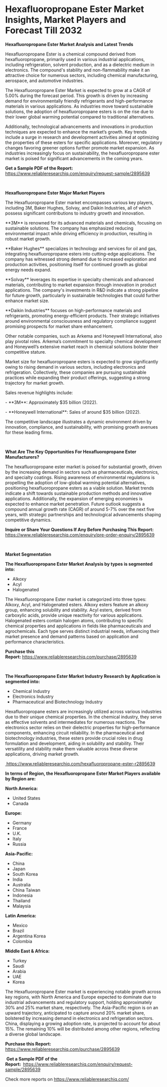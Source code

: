 <p><h1>Hexafluoropropane Ester Market Insights, Market Players and Forecast Till 2032</h1></p><p><strong>Hexafluoropropane Ester Market Analysis and Latest Trends</strong></p>
<p><p>Hexafluoropropane Ester is a chemical compound derived from hexafluoropropane, primarily used in various industrial applications, including refrigeration, solvent production, and as a dielectric medium in electronics. The compound's stability and non-flammability make it an attractive choice for numerous sectors, including chemical manufacturing, aerospace, and automotive industries.</p><p>The Hexafluoropropane Ester Market is expected to grow at a CAGR of 5.00% during the forecast period. This growth is driven by increasing demand for environmentally friendly refrigerants and high-performance materials in various applications. As industries move toward sustainable solutions, the adoption of hexafluoropropane esters is on the rise due to their lower global warming potential compared to traditional alternatives.</p><p>Additionally, technological advancements and innovations in production techniques are expected to enhance the market’s growth. Key trends include a surge in research and development activities aimed at optimizing the properties of these esters for specific applications. Moreover, regulatory changes favoring greener options further promote market expansion. As industries increasingly focus on sustainability, the hexafluoropropane ester market is poised for significant advancements in the coming years.</p></p>
<p><strong>Get a Sample PDF of the Report:&nbsp;</strong> <a href="https://www.reliableresearchiq.com/enquiry/request-sample/2895639?utm_campaign=3027&utm_medium=2&utm_source=Github&utm_content=ia&utm_term=15032025&utm_id=hexafluoropropane-ester">https://www.reliableresearchiq.com/enquiry/request-sample/2895639</a></p>
<p>&nbsp;</p>
<p><strong>Hexafluoropropane Ester Major Market Players</strong></p>
<p><p>The Hexafluoropropane Ester market encompasses various key players, including 3M, Baker Hughes, Solvay, and Daikin Industries, all of which possess significant contributions to industry growth and innovation.</p><p>**3M** is renowned for its advanced materials and chemicals, focusing on sustainable solutions. The company has emphasized reducing environmental impact while driving efficiency in production, resulting in robust market growth.</p><p>**Baker Hughes** specializes in technology and services for oil and gas, integrating hexafluoropropane esters into cutting-edge applications. The company has witnessed strong demand due to increased exploration and production activities, positioning itself for continued growth as global energy needs expand.</p><p>**Solvay** leverages its expertise in specialty chemicals and advanced materials, contributing to market expansion through innovation in product applications. The company's investments in R&D indicate a strong pipeline for future growth, particularly in sustainable technologies that could further enhance market size.</p><p>**Daikin Industries** focuses on high-performance materials and refrigerants, promoting energy-efficient products. Their strategic initiatives around environmental consciousness and regulatory compliance suggest promising prospects for market share enhancement.</p><p>Other notable companies, such as Arkema and Honeywell International, also play pivotal roles. Arkema’s commitment to specialty chemical development and Honeywell’s extensive market reach in chemical solutions bolster their competitive stature.</p><p>Market size for hexafluoropropane esters is expected to grow significantly owing to rising demand in various sectors, including electronics and refrigeration. Collectively, these companies are pursuing sustainable practices while expanding their product offerings, suggesting a strong trajectory for market growth.</p><p>Sales revenue highlights include:</p><p>- **3M**: Approximately $35 billion (2022).</p><p>- **Honeywell International**: Sales of around $35 billion (2022).</p><p>  </p><p>The competitive landscape illustrates a dynamic environment driven by innovation, compliance, and sustainability, with promising growth avenues for these leading firms.</p></p>
<p>&nbsp;</p>
<p><strong>What Are The Key Opportunities For Hexafluoropropane Ester Manufacturers?</strong></p>
<p><p>The hexafluoropropane ester market is poised for substantial growth, driven by the increasing demand in sectors such as pharmaceuticals, electronics, and specialty coatings. Rising awareness of environmental regulations is propelling the adoption of low-global warming potential alternatives, positioning hexafluoropropane esters as a viable solution. Market trends indicate a shift towards sustainable production methods and innovative applications. Additionally, the expansion of emerging economies is expected to enhance market penetration. Future outlook suggests a compound annual growth rate (CAGR) of around 5-7% over the next five years, with strategic partnerships and technological advancements shaping competitive dynamics.</p></p>
<p><strong>Inquire or Share Your Questions If Any Before Purchasing This Report:</strong> <a href="https://www.reliableresearchiq.com/enquiry/pre-order-enquiry/2895639?utm_campaign=3027&utm_medium=2&utm_source=Github&utm_content=ia&utm_term=15032025&utm_id=hexafluoropropane-ester">https://www.reliableresearchiq.com/enquiry/pre-order-enquiry/2895639</a></p>
<p>&nbsp;</p>
<p><strong>Market Segmentation</strong></p>
<p><strong>The Hexafluoropropane Ester Market Analysis by types is segmented into:</strong></p>
<p><ul><li>Alkoxy</li><li>Acyl</li><li>Halogenated</li></ul></p>
<p><p>The Hexafluoropropane Ester market is categorized into three types: Alkoxy, Acyl, and Halogenated esters. Alkoxy esters feature an alkoxy group, enhancing solubility and stability. Acyl esters, derived from carboxylic acids, provide unique reactivity for various applications. Halogenated esters contain halogen atoms, contributing to specific chemical properties and applications in fields like pharmaceuticals and agrochemicals. Each type serves distinct industrial needs, influencing their market presence and demand patterns based on application and performance characteristics.</p></p>
<p><strong>Purchase this Report:&nbsp;</strong><a href="https://www.reliableresearchiq.com/purchase/2895639?utm_campaign=3027&utm_medium=2&utm_source=Github&utm_content=ia&utm_term=15032025&utm_id=hexafluoropropane-ester">https://www.reliableresearchiq.com/purchase/2895639</a></p>
<p>&nbsp;</p>
<p><strong>The Hexafluoropropane Ester Market Industry Research by Application is segmented into:</strong></p>
<p><ul><li>Chemical Industry</li><li>Electronics Industry</li><li>Pharmaceutical and Biotechnology Industry</li></ul></p>
<p><p>Hexafluoropropane esters are increasingly utilized across various industries due to their unique chemical properties. In the chemical industry, they serve as effective solvents and intermediates for numerous reactions. The electronics sector relies on their dielectric properties for high-performance components, enhancing circuit reliability. In the pharmaceutical and biotechnology industries, these esters provide crucial roles in drug formulation and development, aiding in solubility and stability. Their versatility and stability make them valuable across these diverse applications, driving market growth.</p></p>
<p><a href="https://www.reliableresearchiq.com/hexafluoropropane-ester-r2895639?utm_campaign=3027&utm_medium=2&utm_source=Github&utm_content=ia&utm_term=15032025&utm_id=hexafluoropropane-ester">&nbsp;https://www.reliableresearchiq.com/hexafluoropropane-ester-r2895639</a></p>
<p><strong>In terms of Region, the Hexafluoropropane Ester Market Players available by Region are:</strong></p>
<p>
    <p> <strong> North America: </strong>
        <ul>
            <li>United States</li>
            <li>Canada</li>
        </ul>
        </p> 
    <p> <strong> Europe: </strong>
        <ul>
            <li>Germany</li>
            <li>France</li>
            <li>U.K.</li>
            <li>Italy</li>
            <li>Russia</li>
        </ul>
        </p> 
    <p> <strong> Asia-Pacific: </strong>
        <ul>
            <li>China</li>
            <li>Japan</li>
            <li>South Korea</li>
            <li>India</li>
            <li>Australia</li>
            <li>China Taiwan</li>
            <li>Indonesia</li>
            <li>Thailand</li>
            <li>Malaysia</li>
        </ul>
        </p> 
    <p> <strong> Latin America: </strong>
        <ul>
            <li>Mexico</li>
            <li>Brazil</li>
            <li>Argentina Korea</li>
            <li>Colombia</li>
        </ul>
        </p> 
    <p> <strong> Middle East & Africa: </strong>
        <ul>
            <li>Turkey</li>
            <li>Saudi</li>
            <li>Arabia</li>
            <li>UAE</li>
            <li>Korea</li>
        </ul>
    </p>
    </p>
<p><p>The Hexafluoropropane Ester market is experiencing notable growth across key regions, with North America and Europe expected to dominate due to industrial advancements and regulatory support, holding approximately 30% and 25% market share, respectively. The Asia-Pacific region is on an upward trajectory, anticipated to capture around 20% market share, bolstered by increasing demand in electronics and refrigeration sectors. China, displaying a growing adoption rate, is projected to account for about 15%. The remaining 10% will be distributed among other regions, reflecting a diverse global landscape.</p></p>
<p><strong>Purchase this Report: </strong><a href="https://www.reliableresearchiq.com/purchase/2895639?utm_campaign=3027&utm_medium=2&utm_source=Github&utm_content=ia&utm_term=15032025&utm_id=hexafluoropropane-ester">https://www.reliableresearchiq.com/purchase/2895639</a></p>
<p>&nbsp;<strong>Get a Sample PDF of the Report:&nbsp;&nbsp;</strong><a href="https://www.reliableresearchiq.com/enquiry/request-sample/2895639?utm_campaign=3027&utm_medium=2&utm_source=Github&utm_content=ia&utm_term=15032025&utm_id=hexafluoropropane-ester">https://www.reliableresearchiq.com/enquiry/request-sample/2895639</a></p>
<p><strong></strong></p>
<p>Check more reports on <a href="https://www.reliableresearchiq.com/?utm_campaign=3027&utm_medium=2&utm_source=Github&utm_content=ia&utm_term=15032025&utm_id=hexafluoropropane-ester">https://www.reliableresearchiq.com/</a></p>